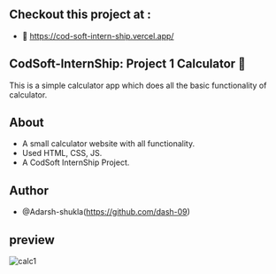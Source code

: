 ## Checkout this project at :
- 🔗 https://cod-soft-intern-ship.vercel.app/
## CodSoft-InternShip: Project 1 Calculator 📛
This is a simple calculator app which does all the basic functionality of calculator.    
## About 
- A small calculator website with all functionality.
- Used HTML, CSS, JS.
- A CodSoft InternShip Project. 
## Author
- @Adarsh-shukla(https://github.com/dash-09)
## preview
![calc1](https://github.com/dash-09/CodSoft-InternShip/assets/74849401/ba4889a8-23e6-4784-8604-9d862dda3be4)
